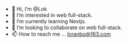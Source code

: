 - 👋 Hi, I’m @Lok
- 👀 I’m interested in web full-stack.
- 🌱 I’m currently learning Nextjs.
- 💞️ I’m looking to collaborate on web full-stack.
- 📫 How to reach me ... loranbo@163.com

<!---
Topskys/Topskys is a ✨ special ✨ repository because its `README.md` (this file) appears on your GitHub profile.
You can click the Preview link to take a look at your changes.
--->
